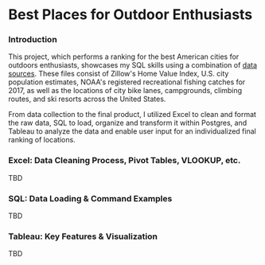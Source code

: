 # Best Places for Outdoor Enthusiasts

### Introduction 
This project, which performs a ranking for the best American cities for outdoors enthusiasts, showcases my SQL skills using a combination of [data sources](https://github.com/gracemshea/ga_da_finalproject/blob/master/datasources). These files consist of Zillow's Home Value Index, U.S. city population estimates, NOAA's registered recreational fishing catches for 2017, as well as the locations of city bike lanes, campgrounds, climbing routes, and ski resorts across the United States.

From data collection to the final product, I utilized Excel to clean and format the raw data, SQL to load, organize and transform it within Postgres, and Tableau to analyze the data and enable user input for an individualized final ranking of locations. 

### Excel: Data Cleaning Process, Pivot Tables, VLOOKUP, etc.

TBD

### SQL: Data Loading & Command Examples

TBD

### Tableau: Key Features & Visualization

TBD
